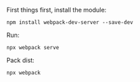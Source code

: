 First things first, install the module:

`npm install webpack-dev-server --save-dev`

Run:

`npx webpack serve`

Pack dist:

`npx webpack`

